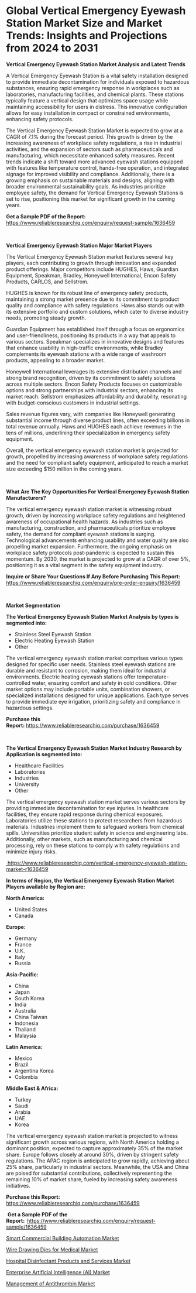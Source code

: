 <p><h1>Global Vertical Emergency Eyewash Station Market Size and Market Trends: Insights and Projections from 2024 to 2031</h1></p><p><strong>Vertical Emergency Eyewash Station Market Analysis and Latest Trends</strong></p>
<p><p>A Vertical Emergency Eyewash Station is a vital safety installation designed to provide immediate decontamination for individuals exposed to hazardous substances, ensuring rapid emergency response in workplaces such as laboratories, manufacturing facilities, and chemical plants. These stations typically feature a vertical design that optimizes space usage while maintaining accessibility for users in distress. This innovative configuration allows for easy installation in compact or constrained environments, enhancing safety protocols.</p><p>The Vertical Emergency Eyewash Station Market is expected to grow at a CAGR of 7.1% during the forecast period. This growth is driven by the increasing awareness of workplace safety regulations, a rise in industrial activities, and the expansion of sectors such as pharmaceuticals and manufacturing, which necessitate enhanced safety measures. Recent trends indicate a shift toward more advanced eyewash stations equipped with features like temperature control, hands-free operation, and integrated signage for improved visibility and compliance. Additionally, there is a growing emphasis on sustainable materials and designs, aligning with broader environmental sustainability goals. As industries prioritize employee safety, the demand for Vertical Emergency Eyewash Stations is set to rise, positioning this market for significant growth in the coming years.</p></p>
<p><strong>Get a Sample PDF of the Report:&nbsp;</strong> <a href="https://www.reliableresearchiq.com/enquiry/request-sample/1636459?utm_campaign=1137&utm_medium=2&utm_source=Github&utm_content=ia&utm_term=07122024&utm_id=vertical-emergency-eyewash-station">https://www.reliableresearchiq.com/enquiry/request-sample/1636459</a></p>
<p>&nbsp;</p>
<p><strong>Vertical Emergency Eyewash Station Major Market Players</strong></p>
<p><p>The Vertical Emergency Eyewash Station market features several key players, each contributing to growth through innovation and expanded product offerings. Major competitors include HUGHES, Haws, Guardian Equipment, Speakman, Bradley, Honeywell International, Encon Safety Products, CARLOS, and Sellstrom.</p><p>HUGHES is known for its robust line of emergency safety products, maintaining a strong market presence due to its commitment to product quality and compliance with safety regulations. Haws also stands out with its extensive portfolio and custom solutions, which cater to diverse industry needs, promoting steady growth.</p><p>Guardian Equipment has established itself through a focus on ergonomics and user-friendliness, positioning its products in a way that appeals to various sectors. Speakman specializes in innovative designs and features that enhance usability in high-traffic environments, while Bradley complements its eyewash stations with a wide range of washroom products, appealing to a broader market.</p><p>Honeywell International leverages its extensive distribution channels and strong brand recognition, driven by its commitment to safety solutions across multiple sectors. Encon Safety Products focuses on customizable options and strong partnerships with industrial sectors, enhancing its market reach. Sellstrom emphasizes affordability and durability, resonating with budget-conscious customers in industrial settings.</p><p>Sales revenue figures vary, with companies like Honeywell generating substantial income through diverse product lines, often exceeding billions in total revenue annually. Haws and HUGHES each achieve revenues in the tens of millions, underlining their specialization in emergency safety equipment.</p><p>Overall, the vertical emergency eyewash station market is projected for growth, propelled by increasing awareness of workplace safety regulations and the need for compliant safety equipment, anticipated to reach a market size exceeding $150 million in the coming years.</p></p>
<p>&nbsp;</p>
<p><strong>What Are The Key Opportunities For Vertical Emergency Eyewash Station Manufacturers?</strong></p>
<p><p>The vertical emergency eyewash station market is witnessing robust growth, driven by increasing workplace safety regulations and heightened awareness of occupational health hazards. As industries such as manufacturing, construction, and pharmaceuticals prioritize employee safety, the demand for compliant eyewash stations is surging. Technological advancements enhancing usability and water quality are also propelling market expansion. Furthermore, the ongoing emphasis on workplace safety protocols post-pandemic is expected to sustain this momentum. By 2030, the market is projected to grow at a CAGR of over 5%, positioning it as a vital segment in the safety equipment industry.</p></p>
<p><strong>Inquire or Share Your Questions If Any Before Purchasing This Report:</strong> <a href="https://www.reliableresearchiq.com/enquiry/pre-order-enquiry/1636459?utm_campaign=1137&utm_medium=2&utm_source=Github&utm_content=ia&utm_term=07122024&utm_id=vertical-emergency-eyewash-station">https://www.reliableresearchiq.com/enquiry/pre-order-enquiry/1636459</a></p>
<p>&nbsp;</p>
<p><strong>Market Segmentation</strong></p>
<p><strong>The Vertical Emergency Eyewash Station Market Analysis by types is segmented into:</strong></p>
<p><ul><li>Stainless Steel Eyewash Station</li><li>Electric Heating Eyewash Station</li><li>Other</li></ul></p>
<p><p>The vertical emergency eyewash station market comprises various types designed for specific user needs. Stainless steel eyewash stations are durable and resistant to corrosion, making them ideal for industrial environments. Electric heating eyewash stations offer temperature-controlled water, ensuring comfort and safety in cold conditions. Other market options may include portable units, combination showers, or specialized installations designed for unique applications. Each type serves to provide immediate eye irrigation, prioritizing safety and compliance in hazardous settings.</p></p>
<p><strong>Purchase this Report:&nbsp;</strong><a href="https://www.reliableresearchiq.com/purchase/1636459?utm_campaign=1137&utm_medium=2&utm_source=Github&utm_content=ia&utm_term=07122024&utm_id=vertical-emergency-eyewash-station">https://www.reliableresearchiq.com/purchase/1636459</a></p>
<p>&nbsp;</p>
<p><strong>The Vertical Emergency Eyewash Station Market Industry Research by Application is segmented into:</strong></p>
<p><ul><li>Healthcare Facilities</li><li>Laboratories</li><li>Industries</li><li>University</li><li>Other</li></ul></p>
<p><p>The vertical emergency eyewash station market serves various sectors by providing immediate decontamination for eye injuries. In healthcare facilities, they ensure rapid response during chemical exposures. Laboratories utilize these stations to protect researchers from hazardous materials. Industries implement them to safeguard workers from chemical spills. Universities prioritize student safety in science and engineering labs. Additionally, other markets, such as manufacturing and chemical processing, rely on these stations to comply with safety regulations and minimize injury risks.</p></p>
<p><a href="https://www.reliableresearchiq.com/vertical-emergency-eyewash-station-market-r1636459?utm_campaign=1137&utm_medium=2&utm_source=Github&utm_content=ia&utm_term=07122024&utm_id=vertical-emergency-eyewash-station">&nbsp;https://www.reliableresearchiq.com/vertical-emergency-eyewash-station-market-r1636459</a></p>
<p><strong>In terms of Region, the Vertical Emergency Eyewash Station Market Players available by Region are:</strong></p>
<p>
    <p> <strong> North America: </strong>
        <ul>
            <li>United States</li>
            <li>Canada</li>
        </ul>
        </p> 
    <p> <strong> Europe: </strong>
        <ul>
            <li>Germany</li>
            <li>France</li>
            <li>U.K.</li>
            <li>Italy</li>
            <li>Russia</li>
        </ul>
        </p> 
    <p> <strong> Asia-Pacific: </strong>
        <ul>
            <li>China</li>
            <li>Japan</li>
            <li>South Korea</li>
            <li>India</li>
            <li>Australia</li>
            <li>China Taiwan</li>
            <li>Indonesia</li>
            <li>Thailand</li>
            <li>Malaysia</li>
        </ul>
        </p> 
    <p> <strong> Latin America: </strong>
        <ul>
            <li>Mexico</li>
            <li>Brazil</li>
            <li>Argentina Korea</li>
            <li>Colombia</li>
        </ul>
        </p> 
    <p> <strong> Middle East & Africa: </strong>
        <ul>
            <li>Turkey</li>
            <li>Saudi</li>
            <li>Arabia</li>
            <li>UAE</li>
            <li>Korea</li>
        </ul>
    </p>
    </p>
<p><p>The vertical emergency eyewash station market is projected to witness significant growth across various regions, with North America holding a dominant position, expected to capture approximately 35% of the market share. Europe follows closely at around 30%, driven by stringent safety regulations. The APAC region is anticipated to grow rapidly, achieving about 25% share, particularly in industrial sectors. Meanwhile, the USA and China are poised for substantial contributions, collectively representing the remaining 10% of market share, fueled by increasing safety awareness initiatives.</p></p>
<p><strong>Purchase this Report: </strong><a href="https://www.reliableresearchiq.com/purchase/1636459?utm_campaign=1137&utm_medium=2&utm_source=Github&utm_content=ia&utm_term=07122024&utm_id=vertical-emergency-eyewash-station">https://www.reliableresearchiq.com/purchase/1636459</a></p>
<p>&nbsp;<strong>Get a Sample PDF of the Report:&nbsp;&nbsp;</strong><a href="https://www.reliableresearchiq.com/enquiry/request-sample/1636459?utm_campaign=1137&utm_medium=2&utm_source=Github&utm_content=ia&utm_term=07122024&utm_id=vertical-emergency-eyewash-station">https://www.reliableresearchiq.com/enquiry/request-sample/1636459</a></p>
<p><strong></strong></p>
<p><p><a href="https://www.linkedin.com/pulse/smart-commercial-building-automation-market-tracking-rxd2c?utm_campaign=1137&utm_medium=2&utm_source=Github&utm_content=ia&utm_term=07122024&utm_id=vertical-emergency-eyewash-station">Smart Commercial Building Automation Market</a></p><p><a href="https://issuu.com/reportprime-2/docs/wire-drawing-dies-for-medical-market-size-2030.ppt?utm_campaign=1137&utm_medium=2&utm_source=Github&utm_content=ia&utm_term=07122024&utm_id=vertical-emergency-eyewash-station">Wire Drawing Dies for Medical Market</a></p><p><a href="https://www.linkedin.com/pulse/hospital-disinfectant-products-services-market-growth-kogze?utm_campaign=1137&utm_medium=2&utm_source=Github&utm_content=ia&utm_term=07122024&utm_id=vertical-emergency-eyewash-station">Hospital Disinfectant Products and Services Market</a></p><p><a href="https://www.linkedin.com/pulse/enterprise-artificial-intelligence-ai-market-report-in-depth-kcg1f?utm_campaign=1137&utm_medium=2&utm_source=Github&utm_content=ia&utm_term=07122024&utm_id=vertical-emergency-eyewash-station">Enterprise Artificial Intelligence (AI) Market</a></p><p><a href="https://issuu.com/reportprime-2/docs/management-of-antithrombin-market-size-2030.pptx?utm_campaign=1137&utm_medium=2&utm_source=Github&utm_content=ia&utm_term=07122024&utm_id=vertical-emergency-eyewash-station">Management of Antithrombin Market</a></p></p>